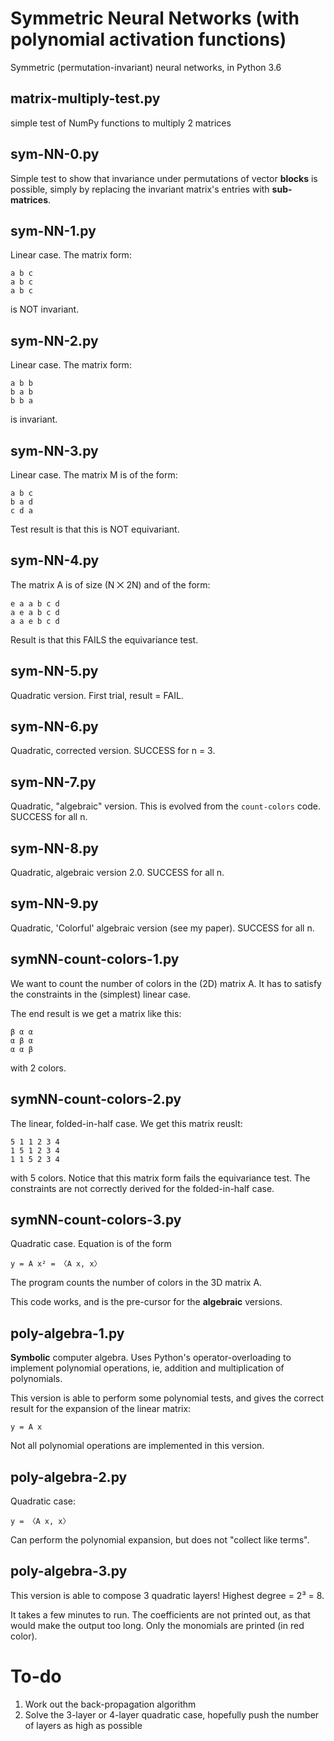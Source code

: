 # Symmetric Neural Networks (with polynomial activation functions)
Symmetric (permutation-invariant) neural networks, in Python 3.6

matrix-multiply-test.py
-----------------------
simple test of NumPy functions to multiply 2 matrices

sym-NN-0.py
-----------
Simple test to show that invariance under permutations of vector **blocks** is possible, simply by replacing the invariant matrix's entries with **sub-matrices**.

sym-NN-1.py
-----------
Linear case.  The matrix form:

    a b c
    a b c
    a b c

is NOT invariant.

sym-NN-2.py
-----------
Linear case.  The matrix form:

    a b b
    b a b
    b b a

is invariant.

sym-NN-3.py
-----------
Linear case. The matrix M is of the form:

    a b c
    b a d
    c d a

Test result is that this is NOT equivariant.

sym-NN-4.py
-----------
The matrix A is of size (N ⨉ 2N) and of the form:

    e a a b c d
    a e a b c d
    a a e b c d

Result is that this FAILS the equivariance test.

sym-NN-5.py
-----------
Quadratic version.  First trial, result = FAIL.

sym-NN-6.py
-----------
Quadratic, corrected version.  SUCCESS for n = 3.

sym-NN-7.py
-----------
Quadratic, "algebraic" version.  This is evolved from the `count-colors` code.  SUCCESS for all n.

sym-NN-8.py
-----------
Quadratic, algebraic version 2.0.  SUCCESS for all n.

sym-NN-9.py
-----------
Quadratic, 'Colorful' algebraic version (see my paper).  SUCCESS for all n.

symNN-count-colors-1.py
-----------------------
We want to count the number of colors in the (2D) matrix A.  It has to satisfy the constraints in the (simplest) linear case.

The end result is we get a matrix like this:

    β α α
    α β α
    α α β

with 2 colors.

symNN-count-colors-2.py
-----------------------
The linear, folded-in-half case.  We get this matrix reuslt:

    5 1 1 2 3 4
    1 5 1 2 3 4
    1 1 5 2 3 4

with 5 colors.  Notice that this matrix form fails the equivariance test.  The constraints are not correctly derived for the folded-in-half case.

symNN-count-colors-3.py
-----------------------
Quadratic case.  Equation is of the form

    y = A x² = 〈A x, x〉

The program counts the number of colors in the 3D matrix A.

This code works, and is the pre-cursor for the **algebraic** versions.

poly-algebra-1.py
-----------------
**Symbolic** computer algebra.  Uses Python's operator-overloading to implement polynomial operations, ie, addition and multiplication of polynomials.

This version is able to perform some polynomial tests, and gives the correct result for the expansion of the linear matrix:

    y = A x

Not all polynomial operations are implemented in this version.

poly-algebra-2.py
-----------------
Quadratic case:

    y = 〈A x, x〉

Can perform the polynomial expansion, but does not "collect like terms".

poly-algebra-3.py
-----------------
This version is able to compose 3 quadratic layers!  Highest degree = 2³ = 8.

It takes a few minutes to run.  The coefficients are not printed out, as that would make the output too long.  Only the monomials are printed (in red color).

To-do
=====
1. Work out the back-propagation algorithm
2. Solve the 3-layer or 4-layer quadratic case, hopefully push the number of layers as high as possible
